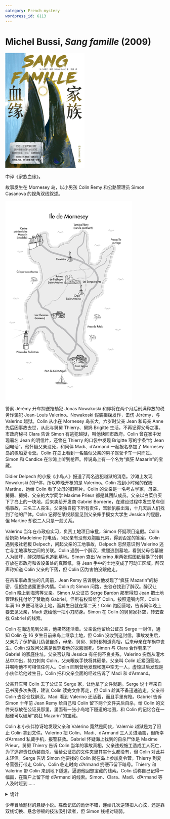 ```yaml
---
category: French mystery
wordpress_id: 6113
---
```


# Michel Bussi, <i>Sang famille</i> (2009)

<img src=images/2009_cover.jpg width=250/>

中译《家族血缘》。

故事发生在 Mornesey 岛，以小男孩 Colin Remy 和公路管理员 Simon Casanova 的视角双线叙述。

<img src=images/2009_map.jpg width=400/>

警察 Jérémy 开车押送抢劫犯 Jonas Nowakoski 和即将在两个月后刑满释放的税务诈骗犯 Jean-Louis Valerino。Nowakoski 假装癫痫发作，击伤 Jérémy，与 Valerino 越狱。Colin 从小在 Mornesey 岛长大，六岁时父亲 Jean 和母亲 Anne 先后因事故去世，从此与舅舅 Thierry、舅妈 Brigitte 生活，不再记得父母之事。市政府秘书 Clara 告诉 Simon 有逃犯越狱，叫他快回市政府。Colin 曾在家中发现署名 Jean 的明信片，还曾在 Thierry 的口袋中发现 Brigitte 写的字条“给 Jean 回电话”。他怀疑父亲没死，和同伴 Madi、d’Armand 一起报名参加了 Mornesey 岛的帆船夏令营。Colin 在岛上看到一名酷似父亲的男子驾驶卡车一闪而过。Simon 和 Candice 在沙滩上听到枪声。传说岛上有一个名为“疯狂 Mazarin”的宝藏。

Didier Delpech 的小报《小岛人》报道了两名逃犯越狱的消息。沙滩上发现 Nowakoski 的尸体，所以昨晚开枪的是 Valerino。Colin 找到小时候的保姆 Martine，她给 Colin 看了父母的旧照片。Colin 的父亲是一名考古学家，母亲、舅舅、舅妈、父亲的大学同学 Maxime Prieur 都是其团队成员。父亲以白菜价买下了岛上的一块地，后来卖给开发商 Gabriel Borderie，在建设过程中发生吊车倒塌事故，三名工人丧生。父亲独自揽下所有责任，驾驶帆船出海，十几天后人们找到了他的尸体。Colin 记得在某视频里见到父亲伸手摸女大学生 Jessica 的屁股，但 Martine 却说二人只是一般关系。

Valerino 当年在市政府实习，负责工地项目审批，Simon 怀疑项目造假。Colin 给奶奶 Madeleine 打电话，问父亲有没有双胞胎兄弟，得到否定的答案。Colin 遇到报社老板 Delpech，问起父亲的工地事故，Delpech 忽然意识到 Valerino 逃亡与工地事故之间的关联。Colin 遇到一个醉汉，撒腿逃到墓地，看到父母合墓被人为破坏，醉汉随后也追到墓地。Simon 查出 Valerino 用两张假图纸替换了分别存放在市政府和省设备处的真图纸，将 Jean 手中的土地变成了可动工区域。醉汉声称知道 Colin 父亲的下落，但 Colin 因为害怕没跟他走。

在吊车事故发生的几周前，Jean Remy 告诉朋友他发现了“疯狂 Mazarin”的秘密，但拒绝透露更多内情。Colin 向 Simon 问路，去谷仓找到了醉汉。醉汉让 Colin 晚上到海湾等父亲。Simon 从公证员 Serge Bardon 那里得知 Jean 把土地管理权托付给了赞助商 Gabriel，但所有权留给了 Colin。按照遗嘱内容，Colin 年满 16 岁便可继承土地，而其生日就在第二天！Colin 跑回营地，告诉同伴晚上要去见父亲，Madi 送给他一把小刀防身。Simon 在 Colin 的舅舅家扑空，转去查找 Gabriel 的线索。

Colin 在海边见到父亲，他果然还活着。父亲说他留给公证员 Serge 一封信，通知 Colin 在 16 岁生日前来岛上继承土地，但 Colin 没收到这封信。事故发生后，父亲为了保护妻儿伪装自杀，母亲、舅舅、舅妈都知道真相，后来母亲在车祸中丧生。Colin 没敢问父亲是谁穿着他的衣服溺死。Simon 与 Clara 合作套来了 Gabriel 的家庭住址。父亲否认和 Jessica 有任何不良关系。Valerino 突然从灌木丛中冲出，持刀刺向 Colin，父亲眼疾手快将其砸晕。父亲叫 Colin 赶紧回营地，并嘱咐他不可相信任何人。Colin 回到营地发现帐篷中空无一人，虚惊过后发现是小伙伴给他过生日。Colin 把和父亲会面的经过告诉了 Madi 和 d’Armand。

父亲开车带 Colin 去了公证员 Serge 家，让他拿了文件就跑。Serge 说十年来自己书房多次失窃，建议 Colin 读完文件再走，但 Colin 趁其不备迅速逃走。父亲带 Colin 去谷仓找醉汉。Madi 看到 Valerino 还活着，而且手里有枪。Gabriel 告诉 Simon 十年前 Jean Remy 给自己和 Colin 留下两个文件夹后自杀，给 Colin 的文件夹存放在公证员那里，里面有一张小岛地下隧道的地图，和 Colin 的记忆合在一起便可以破解“疯狂 Mazarin”的宝藏。

Colin 和小伙伴惊讶地发现父亲和 Valerino 竟然是同伙，Valernio 越狱是为了阻止 Colin 拿到文件。Valerino 把 Colin、Madi、d’Armand 三人关进酒窖，但所幸 d’Armand 私藏手机，报警获救。Gabriel 怀疑海上找到的自杀尸体是 Maxime Prieur。舅舅 Thierry 告诉 Colin 当年的事故真相，父亲违规施工造成工人死亡，为了逃避责任伪装自杀，留给公证员的文件夹里其实什么都没有，但 Colin 对此并未轻信。Serge 告诉 Simon 他要找的 Colin 就在岛上参加夏令营。Thierry 到夏令营强行带走 Colin，Colin 临走时向 d’Armand 扔硬币留下暗号。Thierry 和 Valerino 带 Colin 来到地下隧道，逼迫他回想宝藏的线索。Colin 谎称自己记得一幅画，在窗户上留下给 d’Armand 的线索。Simon、Clara、Madi、d’Armand 等人及时赶到……

<details><summary>诡计</summary>
Colin 以为是父亲的人其实是 Maxime，伸手摸 Jessica 屁股的也是 Maxime。Maxime 擅长修图，做了四百张照片，把 Jean 的照片逐渐变形为 Maxime。Brigitte 每三天更换一次 Colin 床头的父亲照片，在三年半的时间里把 Colin 对父亲的记忆换成了 Maxime。Valerino、Maxime、Thierry 三人联手策划了吊车事故。“疯狂 Mazarin”的秘密是岛上的土地非常适合种植葡萄。
</details>

少年冒险题材的悬疑小说。篡改记忆的诡计不错，连续几次逆转扣人心弦，还是靠双线切换、悬念停顿的技法吸引读者，但 Simon 线相对较弱。